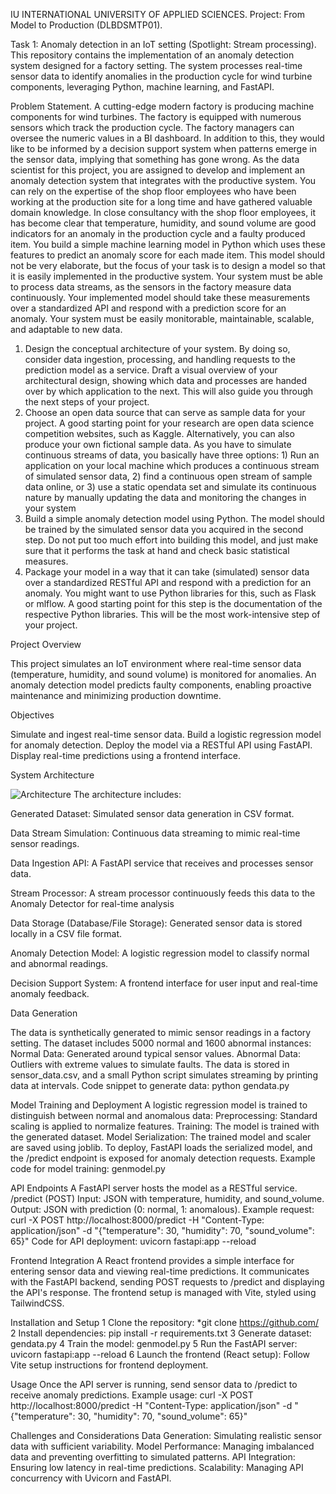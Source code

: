 IU INTERNATIONAL UNIVERSITY OF APPLIED SCIENCES. 
Project: From Model to Production (DLBDSMTP01). 


Task 1: Anomaly detection in an IoT setting (Spotlight: Stream processing).  
This repository contains the implementation of an anomaly detection system designed for a factory setting. 
The system processes real-time sensor data to identify anomalies in the production cycle for wind turbine components, 
leveraging Python, machine learning, and FastAPI.

Problem Statement.
A cutting-edge modern factory is producing machine components for wind turbines. The factory
is equipped with numerous sensors which track the production cycle. The factory managers can
oversee the numeric values in a BI dashboard. In addition to this, they would like to be
informed by a decision support system when patterns emerge in the sensor data, implying that
something has gone wrong. As the data scientist for this project, you are assigned to develop and
implement an anomaly detection system that integrates with the productive system. You can
rely on the expertise of the shop floor employees who have been working at the production site
for a long time and have gathered valuable domain knowledge. In close consultancy with the
shop floor employees, it has become clear that temperature, humidity, and sound volume are
good indicators for an anomaly in the production cycle and a faulty produced item. You build a
simple machine learning model in Python which uses these features to predict an anomaly
score for each made item. This model should not be very elaborate, but the focus of your task is
to design a model so that it is easily implemented in the productive system. Your system must
be able to process data streams, as the sensors in the factory measure data continuously. Your
implemented model should take these measurements over a standardized API and respond
with a prediction score for an anomaly. Your system must be easily monitorable, maintainable,
scalable, and adaptable to new data.
1. Design the conceptual architecture of your system. By doing so, consider data ingestion,
processing, and handling requests to the prediction model as a service. Draft a visual overview
of your architectural design, showing which data and processes are handed over by which
application to the next. This will also guide you through the next steps of your project.
2. Choose an open data source that can serve as sample data for your project. A good starting
point for your research are open data science competition websites, such as Kaggle.
Alternatively, you can also produce your own fictional sample data. As you have to simulate
continuous streams of data, you basically have three options: 1) Run an application on your
local machine which produces a continuous stream of simulated sensor data, 2) find a
continuous open stream of sample data online, or 3) use a static opendata set and simulate its
continuous nature by manually updating the data and monitoring the changes in your system
3. Build a simple anomaly detection model using Python. The model should be trained by the
simulated sensor data you acquired in the second step. Do not put too much effort into building
this model, and just make sure that it performs the task at hand and check basic statistical
measures.
4. Package your model in a way that it can take (simulated) sensor data over a standardized
RESTful API and respond with a prediction for an anomaly. You might want to use Python
libraries for this, such as Flask or mlflow. A good starting point for this step is the
documentation of the respective Python libraries. This will be the most work-intensive step of
your project.

Project Overview

This project simulates an IoT environment where real-time sensor data (temperature, humidity, and sound volume)
is monitored for anomalies. An anomaly detection model predicts faulty components, enabling proactive maintenance and minimizing production downtime.

Objectives

Simulate and ingest real-time sensor data.
Build a logistic regression model for anomaly detection.
Deploy the model via a RESTful API using FastAPI.
Display real-time predictions using a frontend interface.

System Architecture 

![Architecture](https://github.com/user-attachments/assets/876be19f-f7d5-4a4b-8eb4-1802b7344bb7)
The architecture includes:

Generated Dataset: Simulated sensor data generation in CSV format.
 
Data Stream Simulation: Continuous data streaming to mimic real-time sensor readings.
 
Data Ingestion API: A FastAPI service that receives and processes sensor data.

Stream Processor: A stream processor continuously feeds this data to the Anomaly Detector for real-time analysis

Data Storage (Database/File Storage): Generated sensor data is stored locally in a CSV file format.

Anomaly Detection Model: A logistic regression model to classify normal and abnormal readings.

Decision Support System: A frontend interface for user input and real-time anomaly feedback.

Data Generation

The data is synthetically generated to mimic sensor readings in a factory setting. 
The dataset includes 5000 normal and 1600 abnormal instances:
Normal Data: Generated around typical sensor values.
Abnormal Data: Outliers with extreme values to simulate faults.
The data is stored in sensor_data.csv, and a small Python script simulates streaming by printing data at intervals.
Code snippet to generate data:
python gendata.py

Model Training and Deployment
A logistic regression model is trained to distinguish between normal and anomalous data:
Preprocessing: Standard scaling is applied to normalize features.
Training: The model is trained with the generated dataset.
Model Serialization: The trained model and scaler are saved using joblib.
To deploy, FastAPI loads the serialized model, and the /predict endpoint is exposed for anomaly detection requests.
Example code for model training: 
   genmodel.py 
   
API Endpoints
A FastAPI server hosts the model as a RESTful service.
/predict (POST)
Input: JSON with temperature, humidity, and sound_volume.
Output: JSON with prediction (0: normal, 1: anomalous).
Example request:
curl -X POST http://localhost:8000/predict -H "Content-Type: application/json" -d "{\"temperature\": 30, \"humidity\": 70, \"sound_volume\": 65}"
Code for API deployment: 
uvicorn fastapi:app --reload

Frontend Integration
A React frontend provides a simple interface for entering sensor data and viewing real-time predictions.
It communicates with the FastAPI backend, sending POST requests to /predict and displaying the API's response. 
The frontend setup is managed with Vite, styled using TailwindCSS. 

Installation and Setup
1 Clone the repository: 
*git clone https://github.com/
2 Install dependencies:
pip install -r requirements.txt
3 Generate dataset:
gendata.py
4 Train the model:
genmodel.py
5 Run the FastAPI server: 
uvicorn fastapi:app --reload
6 Launch the frontend (React setup): Follow Vite setup instructions for frontend deployment.

Usage
Once the API server is running, send sensor data to /predict to receive anomaly predictions. 
Example usage: 
curl -X POST http://localhost:8000/predict -H "Content-Type: application/json" -d "{\"temperature\": 30, \"humidity\": 70, \"sound_volume\": 65}"

Challenges and Considerations
Data Generation: Simulating realistic sensor data with sufficient variability.
Model Performance: Managing imbalanced data and preventing overfitting to simulated patterns.
API Integration: Ensuring low latency in real-time predictions.
Scalability: Managing API concurrency with Uvicorn and FastAPI.



